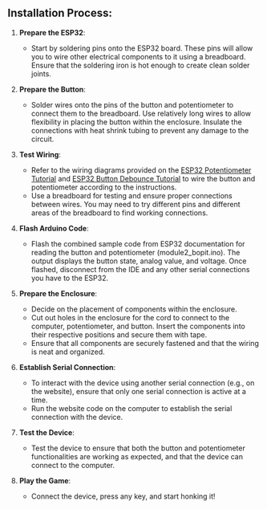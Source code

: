 ## Installation Process:

1. **Prepare the ESP32**: 
   - Start by soldering pins onto the ESP32 board. These pins will allow you to wire other electrical components to it using a breadboard. Ensure that the soldering iron is hot enough to create clean solder joints.
   
2. **Prepare the Button**:
   - Solder wires onto the pins of the button and potentiometer to connect them to the breadboard. Use relatively long wires to allow flexibility in placing the button within the enclosure. Insulate the connections with heat shrink tubing to prevent any damage to the circuit.

3. **Test Wiring**:
   - Refer to the wiring diagrams provided on the [ESP32 Potentiometer Tutorial](https://esp32io.com/tutorials/esp32-potentiometer) and [ESP32 Button Debounce Tutorial](https://esp32io.com/tutorials/esp32-button-debounce) to wire the button and potentiometer according to the instructions.
   - Use a breadboard for testing and ensure proper connections between wires. You may need to try different pins and different areas of the breadboard to find working connections.

4. **Flash Arduino Code**:
   - Flash the combined sample code from ESP32 documentation for reading the button and potentiometer (module2_bopit.ino). The output displays the button state, analog value, and voltage. Once flashed, disconnect from the IDE and any other serial connections you have to the ESP32.

6. **Prepare the Enclosure**:
   - Decide on the placement of components within the enclosure.
   - Cut out holes in the enclosure for the cord to connect to the computer, potentiometer, and button. Insert the components into their respective positions and secure them with tape.
   - Ensure that all components are securely fastened and that the wiring is neat and organized.

9. **Establish Serial Connection**:
   - To interact with the device using another serial connection (e.g., on the website), ensure that only one serial connection is active at a time.
   - Run the website code on the computer to establish the serial connection with the device. 

10. **Test the Device**:
    - Test the device to ensure that both the button and potentiometer functionalities are working as expected, and that the device can connect to the computer.

11. **Play the Game**:
    - Connect the device, press any key, and start honking it!
